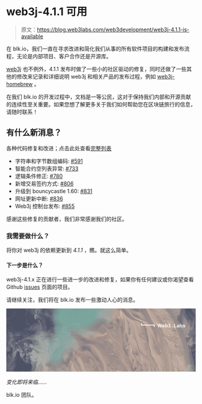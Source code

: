 # web3j-4.1.1 可用

> 原文：<https://blog.web3labs.com/web3development/web3j-4.1.1-is-available>

在 blk.io，我们一直在寻求改进和简化我们从事的所有软件项目的构建和发布流程，无论是内部项目、客户合作还是开源库。

[web3j](http://web3j.io/) 也不例外，4.1.1 发布时做了一些小的社区驱动的修复，同时还做了一些其他的修改来记录和详细说明 web3j 和相关产品的发布过程，例如 [web3j-homebrew](https://github.com/web3j/homebrew-web3j) 。

在我们 blk.io 的开发过程中，文档是一等公民，这对于保持我们内部和开源贡献的连续性至关重要。如果您想了解更多关于我们如何帮助您在区块链旅行的信息，请随时联系！

## 有什么新消息？

各种代码修复和改进；点击此处查看[完整列表](https://github.com/web3j/web3j/milestone/6?closed=1)

*   字符串和字节数组编码: [#591](https://github.com/web3j/web3j/issues/591)
*   智能合约空列表异常: [#733](https://github.com/web3j/web3j/issues/733)
*   逻辑条件修正: [#780](https://github.com/web3j/web3j/issues/780)
*   新增交易签约方式: [#806](https://github.com/web3j/web3j/pull/806)
*   升级到 bouncycastle 1.60: [#831](https://github.com/web3j/web3j/pull/831)
*   网址更新中断: [#836](https://github.com/web3j/web3j/pull/836)
*   Web3j 控制台发布: [#855](https://github.com/web3j/web3j/pull/855)

感谢这些修复的贡献者，我们非常感谢我们的社区。

### 我需要做什么？

将你对 web3j 的依赖更新到 *4.1.1* ，瞧。就这么简单。

#### 下一步是什么？

web3j-4.1.x 正在进行一些进一步的改进和修复，如果你有任何建议或你渴望查看 Github [issues](https://github.com/web3j/web3j/issues) 页面的项目。

请继续关注，我们将在 blk.io 发布一些激动人心的消息。

![1_U8VJzeR0FKmk8TxIQh1CIA (1)](img/db70801186d815eafbf8622f5fd100e8.png)

*变化即将来临……*

blk.io 团队。